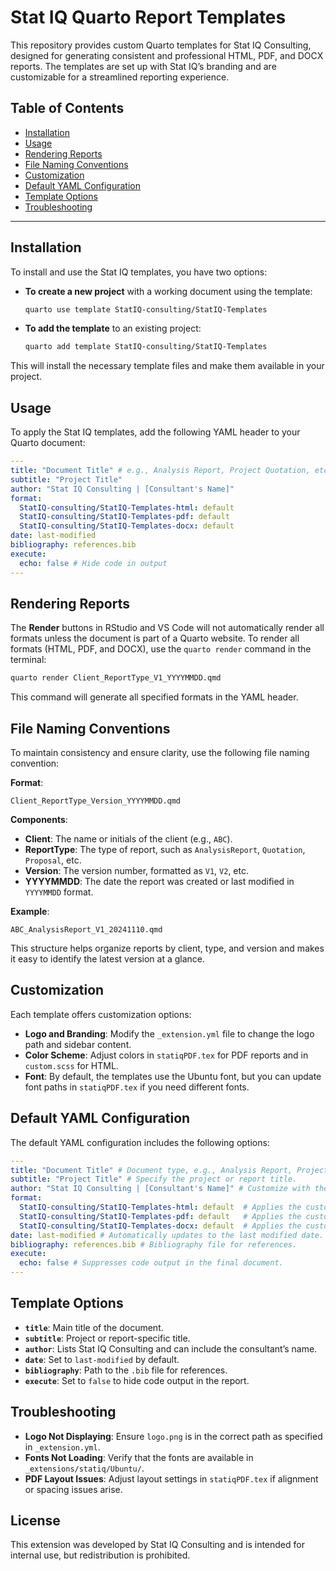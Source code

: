 # Stat IQ Quarto Report Templates

This repository provides custom Quarto templates for Stat IQ Consulting, designed for generating consistent and professional HTML, PDF, and DOCX reports. The templates are set up with Stat IQ’s branding and are customizable for a streamlined reporting experience.

## Table of Contents
- [Installation](#installation)
- [Usage](#usage)
- [Rendering Reports](#rendering-reports)
- [File Naming Conventions](#file-naming-conventions)
- [Customization](#customization)
- [Default YAML Configuration](#default-yaml-configuration)
- [Template Options](#template-options)
- [Troubleshooting](#troubleshooting)

---

## Installation

To install and use the Stat IQ templates, you have two options:

- **To create a new project** with a working document using the template:
  ```bash
  quarto use template StatIQ-consulting/StatIQ-Templates
  ```

- **To add the template** to an existing project:
  ```bash
  quarto add template StatIQ-consulting/StatIQ-Templates
  ```

This will install the necessary template files and make them available in your project.

## Usage

To apply the Stat IQ templates, add the following YAML header to your Quarto document:

```yaml
---
title: "Document Title" # e.g., Analysis Report, Project Quotation, etc.
subtitle: "Project Title"
author: "Stat IQ Consulting | [Consultant's Name]"
format:
  StatIQ-consulting/StatIQ-Templates-html: default
  StatIQ-consulting/StatIQ-Templates-pdf: default
  StatIQ-consulting/StatIQ-Templates-docx: default
date: last-modified
bibliography: references.bib
execute: 
  echo: false # Hide code in output
---
```

## Rendering Reports

The **Render** buttons in RStudio and VS Code will not automatically render all formats unless the document is part of a Quarto website. To render all formats (HTML, PDF, and DOCX), use the `quarto render` command in the terminal:

```bash
quarto render Client_ReportType_V1_YYYYMMDD.qmd
```

This command will generate all specified formats in the YAML header.

## File Naming Conventions

To maintain consistency and ensure clarity, use the following file naming convention:

**Format**:
```
Client_ReportType_Version_YYYYMMDD.qmd
```

**Components**:
- **Client**: The name or initials of the client (e.g., `ABC`).
- **ReportType**: The type of report, such as `AnalysisReport`, `Quotation`, `Proposal`, etc.
- **Version**: The version number, formatted as `V1`, `V2`, etc.
- **YYYYMMDD**: The date the report was created or last modified in `YYYYMMDD` format.

**Example**:
```
ABC_AnalysisReport_V1_20241110.qmd
```

This structure helps organize reports by client, type, and version and makes it easy to identify the latest version at a glance.

## Customization

Each template offers customization options:

- **Logo and Branding**: Modify the `_extension.yml` file to change the logo path and sidebar content.
- **Color Scheme**: Adjust colors in `statiqPDF.tex` for PDF reports and in `custom.scss` for HTML.
- **Font**: By default, the templates use the Ubuntu font, but you can update font paths in `statiqPDF.tex` if you need different fonts.

## Default YAML Configuration

The default YAML configuration includes the following options:

```yaml
---
title: "Document Title" # Document type, e.g., Analysis Report, Project Quotation, etc.
subtitle: "Project Title" # Specify the project or report title.
author: "Stat IQ Consulting | [Consultant's Name]" # Customize with the consultant’s name.
format:
  StatIQ-consulting/StatIQ-Templates-html: default  # Applies the custom HTML template.
  StatIQ-consulting/StatIQ-Templates-pdf: default   # Applies the custom DOCX template.
  StatIQ-consulting/StatIQ-Templates-docx: default  # Applies the custom DOCX template.
date: last-modified # Automatically updates to the last modified date.
bibliography: references.bib # Bibliography file for references.
execute: 
  echo: false # Suppresses code output in the final document.
---
```

## Template Options

- **`title`**: Main title of the document.
- **`subtitle`**: Project or report-specific title.
- **`author`**: Lists Stat IQ Consulting and can include the consultant’s name.
- **`date`**: Set to `last-modified` by default.
- **`bibliography`**: Path to the `.bib` file for references.
- **`execute`**: Set to `false` to hide code output in the report.

## Troubleshooting

- **Logo Not Displaying**: Ensure `logo.png` is in the correct path as specified in `_extension.yml`.
- **Fonts Not Loading**: Verify that the fonts are available in `_extensions/statiq/Ubuntu/`.
- **PDF Layout Issues**: Adjust layout settings in `statiqPDF.tex` if alignment or spacing issues arise.

## License

This extension was developed by Stat IQ Consulting and is intended for internal use, but redistribution is prohibited.

